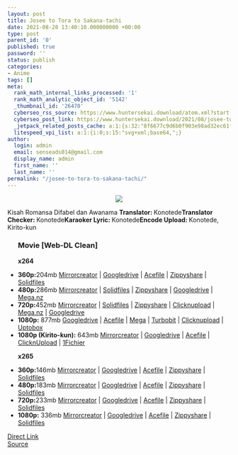 ```yaml
---
layout: post
title: Josee to Tora to Sakana-tachi
date: 2021-08-28 13:40:10.000000000 +00:00
type: post
parent_id: '0'
published: true
password: ''
status: publish
categories:
- Anime
tags: []
meta:
  rank_math_internal_links_processed: '1'
  rank_math_analytic_object_id: '5142'
  _thumbnail_id: '26470'
  cyberseo_rss_source: https://www.huntersekai.download/atom.xml?start-index=1
  cyberseo_post_link: https://www.huntersekai.download/2021/08/josee-to-tora-to-sakana-tachi.html
  _jetpack_related_posts_cache: a:1:{s:32:"8f6677c9d6b0f903e98ad32ec61f8deb";a:2:{s:7:"expires";i:1653332278;s:7:"payload";a:3:{i:0;a:1:{s:2:"id";i:26187;}i:1;a:1:{s:2:"id";i:26192;}i:2;a:1:{s:2:"id";i:26120;}}}}
  litespeed_vpi_list: a:1:{i:0;s:15:"svg+xml;base64,";}
author:
  login: admin
  email: senseads014@gmail.com
  display_name: admin
  first_name: ''
  last_name: ''
permalink: "/josee-to-tora-to-sakana-tachi/"
---
```

<p> <a class="popup" data-target="40787"></a>
<div dir="ltr" style="text-align: left;" trbidi="on">
<div class="separator" style="clear: both; text-align: center;"><a href="https://1.bp.blogspot.com/-0-9GsscXJq8/YSiyrV2GanI/AAAAAAAAIPs/gUHMwlmwAHMfFCnxgJMNzu8Pu8XNxiI1QCLcBGAsYHQ/s0/108892.jpg" imageanchor="1" style="margin-left: 1em; margin-right: 1em;"><img border="0" data-original-height="318" data-original-width="225" src="{{ site.baseurl }}/assets/2021/08/108892.jpg" /></a></div>
<p>Kisah Romansa Difabel dan Awanama<a name="more"></a>
<pekerja><b>Translator: </b><span>Konotede</span><b>Translator Checker: </b><span>Konotede</span><b>Karaoker Lyric: </b><span>Konotede</span><b>Encode Upload: </b><span>Konotede, Kirito-kun</span></pekerja>
<div class="dl">
<ul />
<h3>Movie [Web-DL Clean]</h3>
<p><strong>x264</strong>
<li><b>360p:</b><span id="size">204mb</span> <a href="https://apk.miuiku.com/7keHK2ZU">Mirrorcreator</a> | <a href="#">Googledrive</a> | <a href="#">Acefile</a> | <a href="https://apk.miuiku.com/toRaxUDW">Zippyshare</a> | <a href="https://apk.miuiku.com/iwcEuBY3">Solidfiles</a></li>
<li><b>480p:</b><span id="size">286mb</span> <a href="https://semawur.com/u8oBljk5b">Mirrorcreator</a> | <a href="https://semawur.com/iABiyOl1oJU">Solidfiles</a> | <a href="https://semawur.com/7Gqfw2EKVSk">Zippyshare</a> | <a href="https://semawur.com/s85DIRK">Googledrive</a> | <a href="https://semawur.com/ygLMkIJi">Mega.nz</a></li>
<li><b>720p:</b><span id="size">452mb</span> <a href="https://semawur.com/x2N0ax2">Mirrorcreator</a> | <a href="https://semawur.com/rLSxL">Solidfiles</a> | <a href="https://semawur.com/6vy4">Zippyshare</a> | <a href="https://semawur.com/81HHM3iH9K">Clicknupload</a> | <a href="https://semawur.com/jjG8ZJ">Mega.nz</a> | <a href="https://semawur.com/sMdgltJkwZCR">Googledrive</a></li>
<li><b>1080p:</b> <span id="size">877mb</span> <a href="https://semawur.com/ve3u3LS">Googledrive</a> | <a href="https://semawur.com/9Hxq">Acefile</a> | <a href="https://semawur.com/IY9bDOiw6">Mega</a> | <a href="https://semawur.com/2UwBE">Turbobit</a> | <a href="https://semawur.com/OBhYkAPpUCHg">Clicknupload</a> | <a href="https://semawur.com/pbXJnNF8">Uptobox</a></li>
<li><b>1080p (Kirito-kun):</b> <span id="size">643mb</span> <a href="https://apk.miuiku.com/rxFQm27">Mirrorcreator</a> | <a href="#">Googledrive</a> | <a href="#">Acefile</a> | <a href="https://apk.miuiku.com/8gpbK">ClicknUpload</a> | <a href="https://apk.miuiku.com/VqtGdCaa">1Fichier</a></li>
<p> <strong>x265</strong>
<li><b>360p:</b><span id="size">146mb</span> <a href="https://apk.miuiku.com/0xDshX">Mirrorcreator</a> | <a href="#">Googledrive</a> | <a href="#">Acefile</a> | <a href="https://apk.miuiku.com/MawQCq17VO">Zippyshare</a> | <a href="https://apk.miuiku.com/oDlMskRbn">Solidfiles</a></li>
<li><b>480p:</b><span id="size">183mb</span> <a href="https://apk.miuiku.com/Xol4ogEN9V">Mirrorcreator</a> | <a href="#">Googledrive</a> | <a href="#">Acefile</a> | <a href="https://apk.miuiku.com/gyiy3O">Zippyshare</a> | <a href="https://apk.miuiku.com/Er8klEAe">Solidfiles</a></li>
<li><b>720p:</b><span id="size">233mb</span> <a href="https://apk.miuiku.com/vtcz">Mirrorcreator</a> | <a href="#">Googledrive</a> | <a href="#">Acefile</a> | <a href="https://apk.miuiku.com/sy39Wdql">Zippyshare</a> | <a href="https://apk.miuiku.com/bZAe">Solidfiles</a></li>
<li><b>1080p:</b> <span id="size">336mb</span> <a href="https://apk.miuiku.com/029cyErIo">Mirrorcreator</a> | <a href="#">Googledrive</a> | <a href="#">Acefile</a> | <a href="https://apk.miuiku.com/SSsC">Zippyshare</a> | <a href="https://apk.miuiku.com/ZgKpJ8">Solidfiles</a></li>
</div>
</div>
<link rel="stylesheet" href="https://cdnjs.cloudflare.com/ajax/libs/font-awesome/4.7.0/css/font-awesome.min.css" />
<div class="divbtn"> <a href="https://handymansurrender.com/fihup8buzv?key=94550f7ce39444073321dde3b8782f97" class="btn"><i class="fa fa-download"></i> Direct Link</a> <br /><a href="https://www.huntersekai.download/2021/08/josee-to-tora-to-sakana-tachi.html">Source</a> </div>
